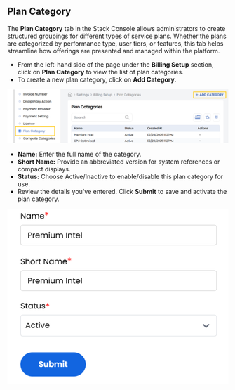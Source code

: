 ## Plan Category

The **Plan Category** tab in the Stack Console allows administrators to create structured groupings for different types of service plans. Whether the plans are categorized by performance type, user tiers, or features, this tab helps streamline how offerings are presented and managed within the platform.

- From the left-hand side of the page under the **Billing Setup** section, click on **Plan Category** to view the list of plan categories.
- To create a new plan category, click on **Add Category**.

![Cloud Services](images/pc_1.png)

- **Name:** Enter the full name of the category.
- **Short Name:** Provide an abbreviated version for system references or compact displays.
- **Status:** Choose Active/Inactive to enable/disable this plan category for use.
- Review the details you've entered. Click **Submit** to save and activate the plan category.

![Cloud Services](images/pc_2.png)